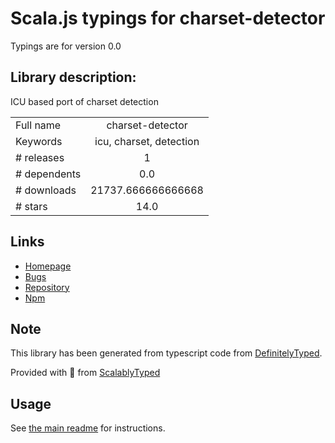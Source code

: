 
# Scala.js typings for charset-detector

Typings are for version 0.0

## Library description:
ICU based port of charset detection

|                    |                 |
| ------------------ | :-------------: |
| Full name          | charset-detector |
| Keywords           | icu, charset, detection |
| # releases         | 1 |
| # dependents       | 0.0 |
| # downloads        | 21737.666666666668 |
| # stars            | 14.0 |

## Links
- [Homepage](https://github.com/btd/node-charset-detector)
- [Bugs](https://github.com/btd/node-charset-detector/issues)
- [Repository](https://github.com/btd/node-charset-detector)
- [Npm](https://www.npmjs.com/package/charset-detector)
    


## Note
This library has been generated from typescript code from [DefinitelyTyped](https://definitelytyped.org).

Provided with :purple_heart: from [ScalablyTyped](https://github.com/oyvindberg/ScalablyTyped)

## Usage
See [the main readme](../../readme.md) for instructions.


